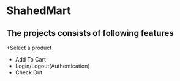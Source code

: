 # ShahedMart
## The projects consists of following features
  +Select a product
  + Add To Cart
  + Login/Logout(Authentication)
  + Check Out
